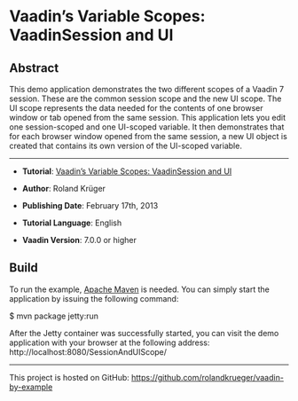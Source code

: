 Vaadin’s Variable Scopes: VaadinSession and UI
==============================================================

Abstract
--------

This demo application demonstrates the two different scopes of a Vaadin 7 session. These are the common session scope and the new UI scope. The UI scope represents the data needed for the contents of one browser window or tab opened from the same session. This application lets you edit one session-scoped and one UI-scoped variable. It then demonstrates that for each browser window opened from the same session, a new UI object is created that contains its own version of the UI-scoped variable.

- - - - - - - - -

* __Tutorial__: [Vaadin’s Variable Scopes: VaadinSession and UI](http://blog.oio.de/2013/02/22/vaadins-variable-scopes-vaadinsession-and-ui/)

* __Author__: Roland Krüger

* __Publishing Date__: February 17th, 2013

* __Tutorial Language__: English

* __Vaadin Version__: 7.0.0 or higher

Build
-----

To run the example, [Apache Maven](http://maven.apache.org) is needed. You can simply start the application by issuing the following command:

$ mvn package jetty:run

After the Jetty container was successfully started, you can visit the demo application with your browser at the following address: http://localhost:8080/SessionAndUIScope/

- - - - - - - - - -
This project is hosted on GitHub: https://github.com/rolandkrueger/vaadin-by-example
